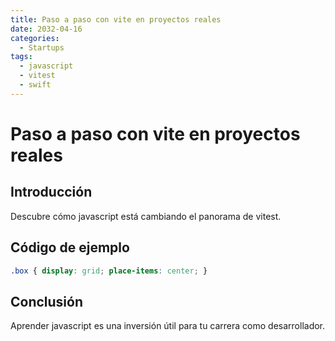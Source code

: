 ```yaml
---
title: Paso a paso con vite en proyectos reales
date: 2032-04-16
categories:
  - Startups
tags:
  - javascript
  - vitest
  - swift
---
```


# Paso a paso con vite en proyectos reales

## Introducción

Descubre cómo javascript está cambiando el panorama de vitest.

## Código de ejemplo

```css
.box { display: grid; place-items: center; }
```

## Conclusión

Aprender javascript es una inversión útil para tu carrera como desarrollador.